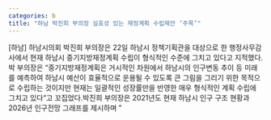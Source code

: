 ```yaml
---
categories: b
title: "하남 박진희 부의장 실효성 있는 재정계획 수립제안 ‘주목’"
---
```

[하남] 하남시의회 박진희 부의장은 22일 하남시 정책기획관을 대상으로 한 행정사무감사에서 현재 하남시 중기지방재정계획 수립이 형식적인 수준에 그치고 있다고 지적했다.박 부의장은 “중기지방재정계획은 거시적인 차원에서 하남시의 인구변동 추이 등 미래를 예측하여 하남시 예산이 효율적으로 운용될 수 있도록 큰 그림을 그리기 위한 목적으로 수립하는 것이지만 현재는 일괄적인 성장률만을 반영한 매우 형식적인 계획 수립에 그치고 있다“고 꼬집었다.박진희 부의장은 2021년도 현재 하남시 인구 구조 현황과 2026년 인구전망 그래프를 제시하며 ”